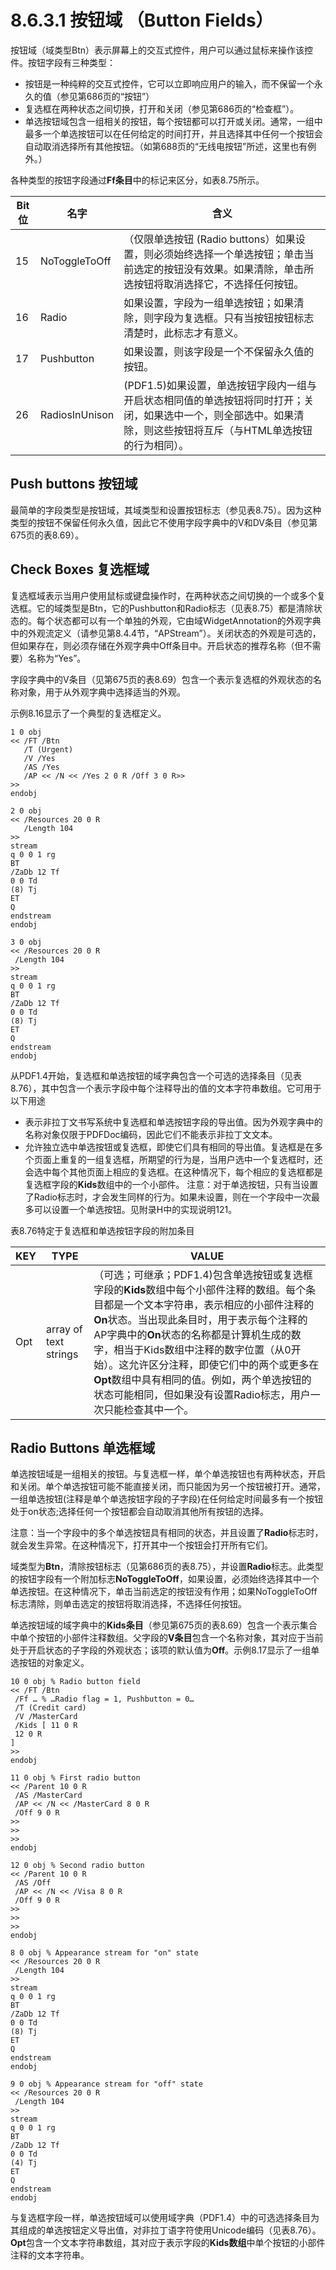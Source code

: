 # 8.6.3.1 按钮域 （Button Fields）

按钮域（域类型Btn）表示屏幕上的交互式控件，用户可以通过鼠标来操作该控件。按钮字段有三种类型：

* 按钮是一种纯粹的交互式控件，它可以立即响应用户的输入，而不保留一个永久的值（参见第686页的“按钮”）
* 复选框在两种状态之间切换，打开和关闭（参见第686页的“检查框”）。
* 单选按钮域包含一组相关的按钮，每个按钮都可以打开或关闭。通常，一组中最多一个单选按钮可以在任何给定的时间打开，并且选择其中任何一个按钮会自动取消选择所有其他按钮。（如第688页的“无线电按钮”所述，这里也有例外。）

各种类型的按钮字段通过**Ff条目**中的标记来区分，如表8.75所示。

| Bit位 | 名字             | 含义                                                                                      |
| ---- | -------------- | --------------------------------------------------------------------------------------- |
| 15   | NoToggleToOff  | （仅限单选按钮 (Radio buttons）如果设置，则必须始终选择一个单选按钮；单击当前选定的按钮没有效果。如果清除，单击所选按钮将取消选择它，不选择任何按钮。      |
| 16   | Radio          | 如果设置，字段为一组单选按钮；如果清除，则字段为复选框。只有当按钮按钮标志清楚时，此标志才有意义。                                       |
| 17   | Pushbutton     | 如果设置，则该字段是一个不保留永久值的按钮。                                                                  |
| 26   | RadiosInUnison | (PDF1.5)如果设置，单选按钮字段内一组与开启状态相同值的单选按钮将同时打开；关闭，如果选中一个，则全部选中。如果清除，则这些按钮将互斥（与HTML单选按钮的行为相同）。 |

## Push buttons 按钮域

最简单的字段类型是按钮域，其域类型和设置按钮标志（参见表8.75）。因为这种类型的按钮不保留任何永久值，因此它不使用字段字典中的V和DV条目（参见第675页的表8.69）。

## Check Boxes 复选框域

复选框域表示当用户使用鼠标或键盘操作时，在两种状态之间切换的一个或多个复选框。它的域类型是Btn，它的Pushbutton和Radio标志（见表8.75）都是清除状态的。每个状态都可以有一个单独的外观，它由域WidgetAnnotation的外观字典中的外观流定义（请参见第8.4.4节，“APStream”）。关闭状态的外观是可选的，但如果存在，则必须存储在外观字典中Off条目中。开启状态的推荐名称（但不需要）名称为“Yes”。

字段字典中的V条目（见第675页的表8.69）包含一个表示复选框的外观状态的名称对象，用于从外观字典中选择适当的外观。

示例8.16显示了一个典型的复选框定义。

```
1 0 obj
<< /FT /Btn
   /T (Urgent)
   /V /Yes
   /AS /Yes
   /AP << /N << /Yes 2 0 R /Off 3 0 R>>
>>
endobj

2 0 obj
<< /Resources 20 0 R
   /Length 104
>>
stream
q 0 0 1 rg
BT
/ZaDb 12 Tf
0 0 Td
(8) Tj
ET
Q
endstream
endobj

3 0 obj
<< /Resources 20 0 R
 /Length 104
>>
stream
q 0 0 1 rg
BT
/ZaDb 12 Tf
0 0 Td
(8) Tj
ET
Q
endstream
endobj
```

从PDF1.4开始，复选框和单选按钮的域字典包含一个可选的选择条目（见表8.76），其中包含一个表示字段中每个注释导出的值的文本字符串数组。它可用于以下用途

* 表示非拉丁文书写系统中复选框和单选按钮字段的导出值。因为外观字典中的名称对象仅限于PDFDoc编码，因此它们不能表示非拉丁文文本。
* 允许独立选中单选按钮或复选框，即使它们具有相同的导出值。复选框是在多个页面上重复的一组复选框，所期望的行为是，当用户选中一个复选框时，还会选中每个其他页面上相应的复选框。在这种情况下，每个相应的复选框都是复选框字段的**Kids**数组中的一个小部件。                                                  注意：对于单选按钮，只有当设置了Radio标志时，才会发生同样的行为。如果未设置，则在一个字段中一次最多可以设置一个单选按钮。见附录H中的实现说明121。

表8.76特定于复选框和单选按钮字段的附加条目

| KEY | TYPE                  | VALUE                                                                                                                                                                                                                                       |
| --- | --------------------- | ------------------------------------------------------------------------------------------------------------------------------------------------------------------------------------------------------------------------------------------- |
| Opt | array of text strings | （可选；可继承；PDF1.4)包含单选按钮或复选框字段的**Kids**数组中每个小部件注释的数组。每个条目都是一个文本字符串，表示相应的小部件注释的**On**状态。当出现此条目时，用于表示每个注释的AP字典中的**On**状态的名称都是计算机生成的数字，相当于Kids数组中注释的数字位置（从0开始）。这允许区分注释，即使它们中的两个或更多在**Opt**数组中具有相同的值。例如，两个单选按钮的状态可能相同，但如果没有设置Radio标志，用户一次只能检查其中一个。 |

## Radio Buttons 单选框域

单选按钮域是一组相关的按钮。与复选框一样，单个单选按钮也有两种状态，开启和关闭。单个单选按钮可能不能直接关闭，而只能因为另一个按钮被打开。通常，一组单选按钮(注释是单个单选按钮字段的子字段)在任何给定时间最多有一个按钮处于on状态;选择任何一个按钮都会自动取消其他所有按钮的选择。

注意：当一个字段中的多个单选按钮具有相同的状态，并且设置了**Radio**标志时，就会发生异常。在这种情况下，打开其中一个按钮会打开所有它们。

域类型为**Btn**，清除按钮标志（见第686页的表8.75），并设置**Radio**标志。此类型的按钮字段有一个附加标志**NoToggleToOff**，如果设置，必须始终选择其中一个单选按钮。在这种情况下，单击当前选定的按钮没有作用；如果NoToggleToOff标志清除，则单击选定的按钮将取消选择，不选择任何按钮。

单选按钮域的域字典中的**Kids条目**（参见第675页的表8.69）包含一个表示集合中单个按钮的小部件注释数组。父字段的**V条目**包含一个名称对象，其对应于当前处于开启状态的子字段的外观状态；该项的默认值为**Off**。示例8.17显示了一组单选按钮的对象定义。

```
10 0 obj % Radio button field
<< /FT /Btn
 /Ff … % …Radio flag = 1, Pushbutton = 0…
 /T (Credit card)
 /V /MasterCard
 /Kids [ 11 0 R
 12 0 R
]
>>
endobj

11 0 obj % First radio button
<< /Parent 10 0 R
 /AS /MasterCard
 /AP << /N << /MasterCard 8 0 R
 /Off 9 0 R
>>
>>
>>
endobj

12 0 obj % Second radio button
<< /Parent 10 0 R
 /AS /Off
 /AP << /N << /Visa 8 0 R
 /Off 9 0 R
>>
>>
>>
endobj

8 0 obj % Appearance stream for "on" state
<< /Resources 20 0 R
 /Length 104
>>
stream
q 0 0 1 rg
BT
/ZaDb 12 Tf
0 0 Td
(8) Tj
ET
Q
endstream
endobj

9 0 obj % Appearance stream for "off" state
<< /Resources 20 0 R
 /Length 104
>>
stream
q 0 0 1 rg
BT
/ZaDb 12 Tf
0 0 Td
(4) Tj
ET
Q
endstream
endobj
```

与复选框字段一样，单选按钮域可以使用域字典（PDF1.4）中的可选选择条目为其组成的单选按钮定义导出值，对非拉丁语字符使用Unicode编码（见表8.76）。**Opt**包含一个文本字符串数组，其对应于表示字段的**Kids数组**中单个按钮的小部件注释的文本字符串。



##

